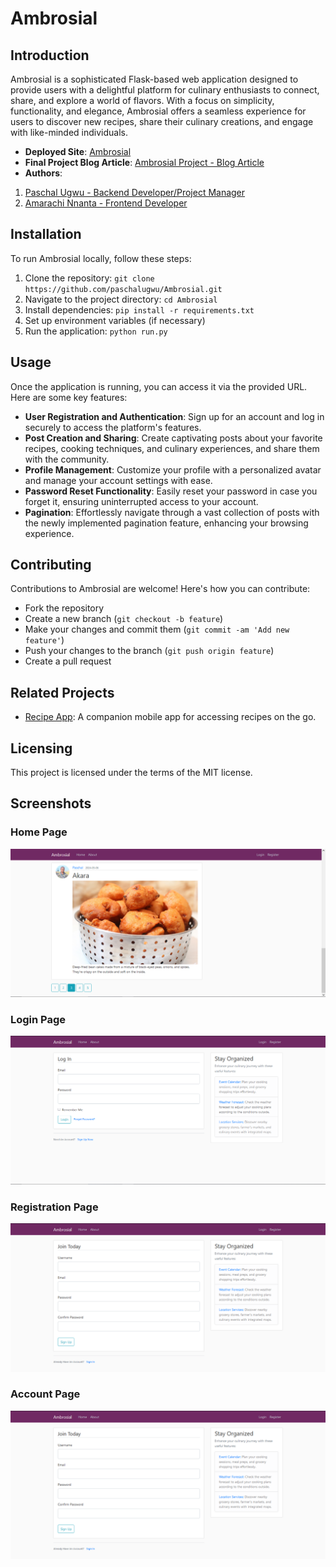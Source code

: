 # Ambrosial

## Introduction

Ambrosial is a sophisticated Flask-based web application designed to provide users with a delightful platform for culinary enthusiasts to connect, share, and explore a world of flavors. With a focus on simplicity, functionality, and elegance, Ambrosial offers a seamless experience for users to discover new recipes, share their culinary creations, and engage with like-minded individuals.

- **Deployed Site**: [Ambrosial](https://ugwupaschal.pythonanywhere.com/)
- **Final Project Blog Article**: [Ambrosial Project - Blog Article](link_to_blog_article)
- **Authors**:
1. [Paschal Ugwu - Backend Developer/Project Manager](https://github.com/paschalugwu)
2. [Amarachi Nnanta - Frontend Developer](https://github.com/Amastina1)

## Installation

To run Ambrosial locally, follow these steps:

1. Clone the repository: `git clone https://github.com/paschalugwu/Ambrosial.git`
2. Navigate to the project directory: `cd Ambrosial`
3. Install dependencies: `pip install -r requirements.txt`
4. Set up environment variables (if necessary)
5. Run the application: `python run.py`

## Usage

Once the application is running, you can access it via the provided URL. Here are some key features:

- **User Registration and Authentication**: Sign up for an account and log in securely to access the platform's features.
- **Post Creation and Sharing**: Create captivating posts about your favorite recipes, cooking techniques, and culinary experiences, and share them with the community.
- **Profile Management**: Customize your profile with a personalized avatar and manage your account settings with ease.
- **Password Reset Functionality**: Easily reset your password in case you forget it, ensuring uninterrupted access to your account.
- **Pagination**: Effortlessly navigate through a vast collection of posts with the newly implemented pagination feature, enhancing your browsing experience.

## Contributing

Contributions to Ambrosial are welcome! Here's how you can contribute:
- Fork the repository
- Create a new branch (`git checkout -b feature`)
- Make your changes and commit them (`git commit -am 'Add new feature'`)
- Push your changes to the branch (`git push origin feature`)
- Create a pull request

## Related Projects

- [Recipe App](https://github.com/paschalugwu/Ambrosial): A companion mobile app for accessing recipes on the go.

## Licensing

This project is licensed under the terms of the MIT license.

## Screenshots

### Home Page
![Home Page](01-Documentation/screenshots/home.PNG)

### Login Page
![Login Page](01-Documentation/screenshots/login.PNG)

### Registration Page
![Registration Page](01-Documentation/screenshots/register.PNG)

### Account Page
![Account Page](01-Documentation/screenshots/register.PNG)
